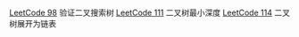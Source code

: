#
[LeetCode 98](https://leetcode-cn.com/problems/validate-binary-search-tree/) 验证二叉搜索树
[LeetCode 111](https://leetcode-cn.com/problems/minimum-depth-of-binary-tree/) 二叉树最小深度
[LeetCode 114](https://leetcode-cn.com/problems/flatten-binary-tree-to-linked-list/) 二叉树展开为链表

